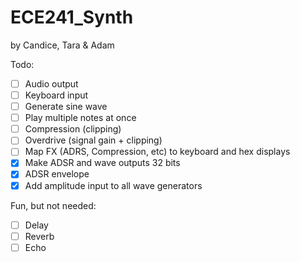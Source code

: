 # ECE241_Synth

by Candice, Tara & Adam

Todo:

- [ ] Audio output
- [ ] Keyboard input
- [ ] Generate sine wave
- [ ] Play multiple notes at once
- [ ] Compression (clipping)
- [ ] Overdrive (signal gain + clipping)
- [ ] Map FX (ADRS, Compression, etc) to keyboard and hex displays
- [x] Make ADSR and wave outputs 32 bits
- [x] ADSR envelope
- [x] Add amplitude input to all wave generators

Fun, but not needed:

- [ ] Delay
- [ ] Reverb
- [ ] Echo